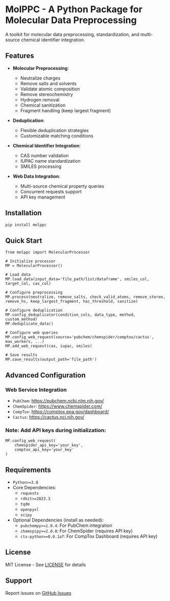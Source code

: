 # MolPPC - A Python Package for Molecular Data Preprocessing
A toolkit for molecular data preprocessing, standardization, and multi-source chemical identifier integration.

## Features
- **Molecular Preprocessing**: 
  - Neutralize charges
  - Remove salts and solvents
  - Validate atomic composition
  - Remove stereochemistry
  - Hydrogen removal
  - Chemical sanitization
  - Fragment handling (keep largest fragment)
  
- **Deduplication**:
  - Flexible deduplication strategies
  - Customizable matching conditions
  
- **Chemical Identifier Integration**:
  - CAS number validation
  - IUPAC name standardization
  - SMILES processing
  
- **Web Data Integration**:
  - Multi-source chemical property queries
  - Concurrent requests support
  - API key management

## Installation
```bash
pip install molppc
```
## Quick Start
```{python}
from molppc import MolecularProcessor

# Initialize processor
MP = MolecularProcessor()

# Load data
MP.load_data(input_data='file_path/list/dataframe', smiles_col, target_col, cas_col)

# Configure preprocessing
MP.process(neutralize, remove_salts, check_valid_atoms, remove_stereo, remove_hs, keep_largest_fragment, hac_threshold, sanitize)

# Configure deduplication
MP.config_deduplicator(condition_cols, data_type, method, custom_method)
MP.deduplicate_data()

# Configure web queries
MP.config_web_request(source='pubchem/chemspider/comptox/cactus', max_workers, ...)
MP.add_web_request(cas, iupac, smiles)

# Save results
MP.save_results(output_path='file_path')
```
## Advanced Configuration
### Web Service Integration
- `PubChem`: https://pubchem.ncbi.nlm.nih.gov/
- `ChemSpider`: https://www.chemspider.com/
- `CompTox`: https://comptox.epa.gov/dashboard/
- `Cactus`: https://cactus.nci.nih.gov/
### Note: Add API keys during initialization:
```{python}
MP.config_web_request(
    chemspider_api_key='your_key',
    comptox_api_key='your_key'
)
```
## Requirements
- `Python>=3.8`
- Core Dependencies:
  - `requests`
  - `rdkit>=2023.3`
  - `tqdm`
  - `openpyxl`
  - `scipy`
- Optional Dependencies (install as needed):
  - `pubchempy>=1.0.4`: For PubChem integration
  - `chemspipy>=2.0.0`: For ChemSpider (requires API key)
  - `ctx-python>=0.0.1a7`: For CompTox Dashboard (requires API key)

## License
MIT License - See [LICENSE](LICENSE) for details

## Support
Report issues on [GitHub Issues](https://github.com/Hya0FAD/MolPPC/issues)
